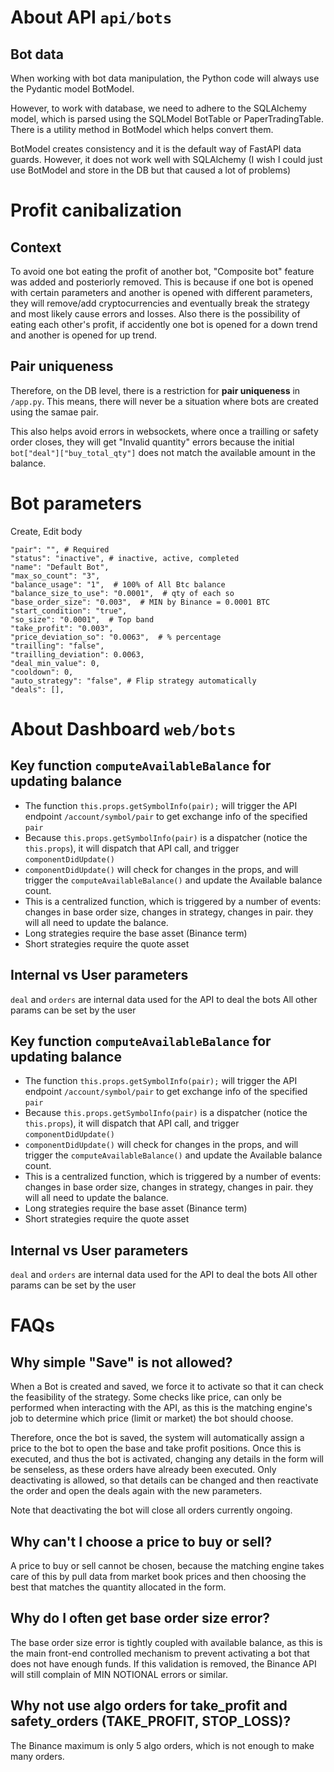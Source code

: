 # About API `api/bots`

## Bot data
When working with bot data manipulation, the Python code will always use the Pydantic model BotModel.

However, to work with database, we need to adhere to the SQLAlchemy model, which is parsed using the SQLModel BotTable or PaperTradingTable. There is a utility method in BotModel which helps convert them.

BotModel creates consistency and it is the default way of FastAPI data guards. However, it does not work well with SQLAlchemy (I wish I could just use BotModel and store in the DB but that caused a lot of problems)


# Profit canibalization

## Context
To avoid one bot eating the profit of another bot, "Composite bot" feature was added and posteriorly removed. This is because if one bot is opened with certain parameters and another is opened with different parameters, they will remove/add cryptocurrencies and eventually break the strategy and most likely cause errors and losses. Also there is the possibility of eating each other's profit, if accidently one bot is opened for a down trend and another is opened for up trend.


## Pair uniqueness
Therefore, on the DB level, there is a restriction for **pair uniqueness** in `/app.py`. This means, there will never be a situation where bots are created using the samae pair.

This also helps avoid errors in websockets, where once a trailling or safety order closes, they will get "Invalid quantity" errors because the initial `bot["deal"]["buy_total_qty"]` does not match the available amount in the balance.


# Bot parameters

Create, Edit body

```
"pair": "", # Required
"status": "inactive", # inactive, active, completed
"name": "Default Bot",
"max_so_count": "3",
"balance_usage": "1",  # 100% of All Btc balance
"balance_size_to_use": "0.0001",  # qty of each so
"base_order_size": "0.003",  # MIN by Binance = 0.0001 BTC
"start_condition": "true",
"so_size": "0.0001",  # Top band
"take_profit": "0.003",
"price_deviation_so": "0.0063",  # % percentage
"trailling": "false",
"trailling_deviation": 0.0063,
"deal_min_value": 0,
"cooldown": 0,
"auto_strategy": "false", # Flip strategy automatically
"deals": [],
```


# About Dashboard `web/bots`

## Key function `computeAvailableBalance` for updating balance

- The function `this.props.getSymbolInfo(pair);` will trigger the API endpoint `/account/symbol/pair` to get exchange info of the specified `pair`
- Because `this.props.getSymbolInfo(pair)` is a dispatcher (notice the `this.props`), it will dispatch that API call, and trigger `componentDidUpdate()`
- `componentDidUpdate()` will check for changes in the props, and will trigger the `computeAvailableBalance()` and update the Available balance count.
- This is a centralized function, which is triggered by a number of events: changes in base order size, changes in strategy, changes in pair. they will all need to update the balance.
- Long strategies require the base asset (Binance term)
- Short strategies require the quote asset


## Internal vs User parameters

`deal` and `orders` are internal data used for the API to deal the bots
All other params can be set by the user

## Key function `computeAvailableBalance` for updating balance

- The function `this.props.getSymbolInfo(pair);` will trigger the API endpoint `/account/symbol/pair` to get exchange info of the specified `pair`
- Because `this.props.getSymbolInfo(pair)` is a dispatcher (notice the `this.props`), it will dispatch that API call, and trigger `componentDidUpdate()`
- `componentDidUpdate()` will check for changes in the props, and will trigger the `computeAvailableBalance()` and update the Available balance count.
- This is a centralized function, which is triggered by a number of events: changes in base order size, changes in strategy, changes in pair. they will all need to update the balance.
- Long strategies require the base asset (Binance term)
- Short strategies require the quote asset


## Internal vs User parameters

`deal` and `orders` are internal data used for the API to deal the bots
All other params can be set by the user

# FAQs

## Why simple "Save" is not allowed?
When a Bot is created and saved, we force it to activate so that it can check the feasibility of the strategy. Some checks like price, can only be performed when interacting with the API, as this is the matching engine's job to determine which price (limit or market) the bot should choose.

Therefore, once the bot is saved, the system will automatically assign a price to the bot to open the base and take profit positions. Once this is executed, and thus the bot is activated, changing any details in the form will be senseless, as these orders have already been executed. Only deactivating is allowed, so that details can be changed and then reactivate the order and open the deals again with the new parameters.

Note that deactivating the bot will close all orders currently ongoing.
## Why can't I choose a price to buy or sell?
A price to buy or sell cannot be chosen, because the matching engine takes care of this by pull data from market book prices and then choosing the best that matches the quantity allocated in the form.

## Why do I often get base order size error?
The base order size error is tightly coupled with available balance, as this is the main front-end controlled mechanism to prevent activating a bot that does not have enough funds. If this validation is removed, the Binance API will still complain of MIN NOTIONAL errors or similar.

## Why not use algo orders for take_profit and safety_orders (TAKE_PROFIT, STOP_LOSS)?
The Binance maximum is only 5 algo orders, which is not enough to make many orders.